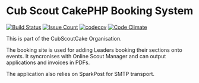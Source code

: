 # Cub Scout CakePHP Booking System

[![Build Status](https://travis-ci.org/CubScoutCake/CubEventBooking.svg?branch=master)](https://travis-ci.org/CubScoutCake/CubEventBooking)
[![Issue Count](https://codeclimate.com/github/CubScoutCake/CubEventBooking/badges/issue_count.svg)](https://codeclimate.com/github/CubScoutCake/CubEventBooking)
[![codecov](https://codecov.io/gh/CubScoutCake/CubEventBooking/branch/master/graph/badge.svg)](https://codecov.io/gh/CubScoutCake/CubEventBooking)
[![Code Climate](https://codeclimate.com/github/CubScoutCake/CubEventBooking/badges/gpa.svg)](https://codeclimate.com/github/CubScoutCake/CubEventBooking)

This is part of the CubScoutCake Organisation.

The booking site is used for adding Leaders booking their sections onto events. It syncronises with Online Scout Manager and can output applications and invoices in PDFs.

The application also relies on SparkPost for SMTP transport.
